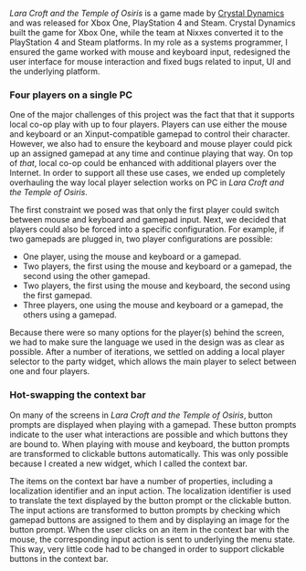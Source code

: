 _Lara Croft and the Temple of Osiris_ is a game made by [Crystal Dynamics](http://www.crystaldynamics.com) and was released for Xbox One, PlayStation 4 and Steam. Crystal Dynamics built the game for Xbox One, while the team at Nixxes converted it to the PlayStation 4 and Steam platforms. In my role as a systems programmer, I ensured the game worked with mouse and keyboard input, redesigned the user interface for mouse interaction and fixed bugs related to input, UI and the underlying platform.

### Four players on a single PC ###

One of the major challenges of this project was the fact that that it supports local co-op play with up to four players. Players can use either the mouse and keyboard or an Xinput-compatible gamepad to control their character. However, we also had to ensure the keyboard and mouse player could pick up an assigned gamepad at any time and continue playing that way. On top of _that_, local co-op could be enhanced with additional players over the Internet. In order to support all these use cases, we ended up completely overhauling the way local player selection works on PC in _Lara Croft and the Temple of Osiris_.

The first constraint we posed was that only the first player could switch between mouse and keyboard and gamepad input. Next, we decided that players could also be forced into a specific configuration. For example, if two gamepads are plugged in, two player configurations are possible:

* One player, using the mouse and keyboard or a gamepad.
* Two players, the first using the mouse and keyboard or a gamepad, the second using the other gamepad.
* Two players, the first using the mouse and keyboard, the second using the first gamepad.
* Three players, one using the mouse and keyboard or a gamepad, the others using a gamepad.

Because there were so many options for the player(s) behind the screen, we had to make sure the language we used in the design was as clear as possible. After a number of iterations, we settled on adding a local player selector to the party widget, which allows the main player to select between one and four players.

### Hot-swapping the context bar ###

On many of the screens in _Lara Croft and the Temple of Osiris_, button prompts are displayed when playing with a gamepad. These button prompts indicate to the user what interactions are possible and which buttons they are bound to. When playing with mouse and keyboard, the button prompts are transformed to clickable buttons automatically. This was only possible because I created a new widget, which I called the context bar.

The items on the context bar have a number of properties, including a localization identifier and an input action. The localization identifier is used to translate the text displayed by the button prompt or the clickable button. The input actions are transformed to button prompts by checking which gamepad buttons are assigned to them and by displaying an image for the button prompt. When the user clicks on an item in the context bar with the mouse, the corresponding input action is sent to underlying the menu state. This way, very little code had to be changed in order to support clickable buttons in the context bar.